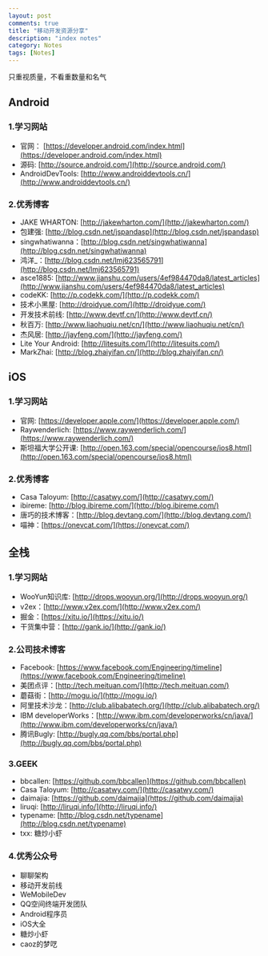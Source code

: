 ```yaml
---
layout: post
comments: true
title: "移动开发资源分享"
description: "index notes"
category: Notes
tags: [Notes]
---
```


只重视质量，不看重数量和名气

<!--more-->


## Android

### 1.学习网站

- 官网： [https://developer.android.com/index.html](https://developer.android.com/index.html)
- 源码: [http://source.android.com/](http://source.android.com/)
- AndroidDevTools: [http://www.androiddevtools.cn/](http://www.androiddevtools.cn/)

### 2.优秀博客

- JAKE WHARTON: [http://jakewharton.com/](http://jakewharton.com/)
- 包建强: [http://blog.csdn.net/jspandasp](http://blog.csdn.net/jspandasp)
- singwhatiwanna：[http://blog.csdn.net/singwhatiwanna](http://blog.csdn.net/singwhatiwanna)
- 鸿洋_：[http://blog.csdn.net/lmj623565791](http://blog.csdn.net/lmj623565791)
- asce1885: [http://www.jianshu.com/users/4ef984470da8/latest_articles](http://www.jianshu.com/users/4ef984470da8/latest_articles)
- codeKK: [http://p.codekk.com/](http://p.codekk.com/)
- 技术小黑屋: [http://droidyue.com/](http://droidyue.com/)
- 开发技术前线: [http://www.devtf.cn/](http://www.devtf.cn/)
- 秋百万: [http://www.liaohuqiu.net/cn/](http://www.liaohuqiu.net/cn/)
- 杰风居: [http://jayfeng.com/](http://jayfeng.com/)
- Lite Your Android: [http://litesuits.com/](http://litesuits.com/)
- MarkZhai: [http://blog.zhaiyifan.cn/](http://blog.zhaiyifan.cn/)


## iOS

### 1.学习网站

- 官网: [https://developer.apple.com/](https://developer.apple.com/)
- Raywenderlich: [https://www.raywenderlich.com/](https://www.raywenderlich.com/)
- 斯坦福大学公开课: [http://open.163.com/special/opencourse/ios8.html](http://open.163.com/special/opencourse/ios8.html)

### 2.优秀博客

- Casa Taloyum: [http://casatwy.com/](http://casatwy.com/)
- ibireme: [http://blog.ibireme.com/](http://blog.ibireme.com/)
- 唐巧的技术博客：[http://blog.devtang.com/](http://blog.devtang.com/)
- 喵神：[https://onevcat.com/](https://onevcat.com/)

## 全栈

### 1.学习网站

- WooYun知识库: [http://drops.wooyun.org/](http://drops.wooyun.org/)
- v2ex：[http://www.v2ex.com/](http://www.v2ex.com/)
- 掘金：[https://xitu.io/](https://xitu.io/)
- 干货集中营：[http://gank.io/](http://gank.io/)

### 2.公司技术博客

- Facebook: [https://www.facebook.com/Engineering/timeline](https://www.facebook.com/Engineering/timeline)
- 美团点评：[http://tech.meituan.com/](http://tech.meituan.com/)
- 蘑菇街：[http://mogu.io/](http://mogu.io/)
- 阿里技术沙龙：[http://club.alibabatech.org/](http://club.alibabatech.org/)
- IBM developerWorks：[http://www.ibm.com/developerworks/cn/java/](http://www.ibm.com/developerworks/cn/java/)
- 腾讯Bugly: [http://bugly.qq.com/bbs/portal.php](http://bugly.qq.com/bbs/portal.php)

### 3.GEEK

- bbcallen: [https://github.com/bbcallen](https://github.com/bbcallen)
- Casa Taloyum: [http://casatwy.com/](http://casatwy.com/)
- daimajia: [https://github.com/daimajia](https://github.com/daimajia)
- liruqi: [http://liruqi.info/](http://liruqi.info/)
- typename: [http://blog.csdn.net/typename](http://blog.csdn.net/typename)
- txx: 糖炒小虾

### 4.优秀公众号

- 聊聊架构
- 移动开发前线
- WeMobileDev
- QQ空间终端开发团队
- Android程序员
- iOS大全
- 糖炒小虾
- caoz的梦呓